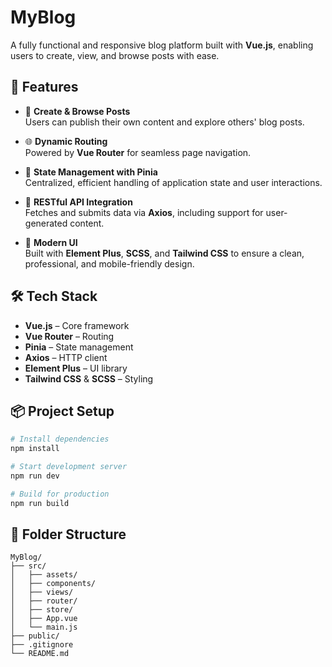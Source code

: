 # MyBlog

A fully functional and responsive blog platform built with **Vue.js**, enabling users to create, view, and browse posts with ease.

## 🚀 Features

- 📝 **Create & Browse Posts**  
  Users can publish their own content and explore others' blog posts.

- 🌐 **Dynamic Routing**  
  Powered by **Vue Router** for seamless page navigation.

- 🧠 **State Management with Pinia**  
  Centralized, efficient handling of application state and user interactions.

- 🔗 **RESTful API Integration**  
  Fetches and submits data via **Axios**, including support for user-generated content.

- 🎨 **Modern UI**  
  Built with **Element Plus**, **SCSS**, and **Tailwind CSS** to ensure a clean, professional, and mobile-friendly design.

## 🛠️ Tech Stack

- **Vue.js** – Core framework  
- **Vue Router** – Routing  
- **Pinia** – State management  
- **Axios** – HTTP client  
- **Element Plus** – UI library  
- **Tailwind CSS** & **SCSS** – Styling

## 📦 Project Setup

```bash
# Install dependencies
npm install

# Start development server
npm run dev

# Build for production
npm run build

```
## 📁 Folder Structure
```
MyBlog/
├── src/
│   ├── assets/
│   ├── components/
│   ├── views/
│   ├── router/
│   ├── store/
│   ├── App.vue
│   └── main.js
├── public/
├── .gitignore
└── README.md
```
